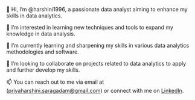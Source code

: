 👋 Hi, I’m @harshini1996, a passionate data analyst aiming to enhance my skills in data analytics.

👀 I’m interested in learning new techniques and tools to expand my knowledge in data analysis.

🌱 I’m currently learning and sharpening my skills in various data analytics methodologies and software.

💞️ I’m looking to collaborate on projects related to data analytics to apply and further develop my skills.

📫 You can reach out to me via email at (priyaharshini.saragadam@gmail.com) or connect with me on [LinkedIn](https://www.linkedin.com/in/priyaharshinisaragadam).

<!---
harshini1996/harshini1996 is a ✨ special ✨ repository because its `README.md` (this file) appears on your GitHub profile.
You can click the Preview link to take a look at your changes.
--->
